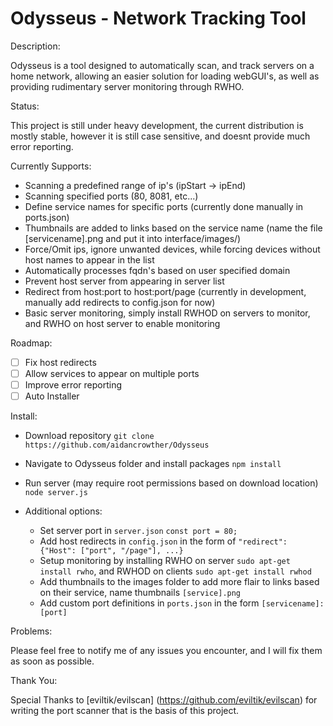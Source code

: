 # Odysseus - Network Tracking Tool

Description:

  Odysseus is a tool designed to automatically scan, and track servers on a home network, allowing an easier solution for loading webGUI's, as well as providing rudimentary server monitoring through RWHO.
  
Status:
  
   This project is still under heavy development, the current distribution is mostly stable, however it is still case sensitive, and      doesnt provide much error reporting. 
   
   Currently Supports:
   
   - Scanning a predefined range of ip's (ipStart -> ipEnd)
   - Scanning specified ports (80, 8081, etc...)
   - Define service names for specific ports (currently done manually in ports.json)
   - Thumbnails are added to links based on the service name (name the file [servicename].png and put it into interface/images/)
   - Force/Omit ips, ignore unwanted devices, while forcing devices without host names to appear in the list
   - Automatically processes fqdn's based on user specified domain
   - Prevent host server from appearing in server list
   - Redirect from host:port to host:port/page (currently in development, manually add redirects to config.json for now)
   - Basic server monitoring, simply install RWHOD on servers to monitor, and RWHO on host server to enable monitoring
   
Roadmap:

   - [ ] Fix host redirects
   - [ ] Allow services to appear on multiple ports
   - [ ] Improve error reporting
   - [ ] Auto Installer
   
Install:

   - Download repository
     `git clone https://github.com/aidancrowther/Odysseus`
     
   - Navigate to Odysseus folder and install packages
     `npm install`
     
   - Run server (may require root permissions based on download location)
     `node server.js`
     
   - Additional options:
   
      - Set server port in `server.json` `const port = 80;`
      - Add host redirects in `config.json` in the form of `"redirect": {"Host": ["port", "/page"], ...}`
      - Setup monitoring by installing RWHO on server `sudo apt-get install rwho`, and RWHOD on clients `sudo apt-get install rwhod`
      - Add thumbnails to the images folder to add more flair to links based on their service, name thumbnails `[service].png`
      - Add custom port definitions in `ports.json` in the form `[servicename]: [port]`
      
Problems:

   Please feel free to notify me of any issues you encounter, and I will fix them as soon as possible.
   
Thank You:

   Special Thanks to [eviltik/evilscan] (https://github.com/eviltik/evilscan) for writing the port scanner that is the basis of this project.
    

